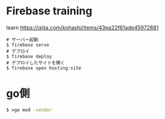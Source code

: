 # Firebase training

learn https://qiita.com/kohashi/items/43ea22f61ade45972881

```
# サーバー起動
$ firebase serve
# デプロイ
$ firebase deploy
# デプロイしたサイトを開く
$ firebase open hosting:site
```


# go側

```bash
$ vgo mod -vendor

```